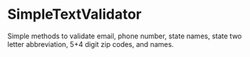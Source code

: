 SimpleTextValidator
===================

Simple methods to validate email, phone number, state names, state two letter abbreviation, 5+4 digit zip codes, and names. 